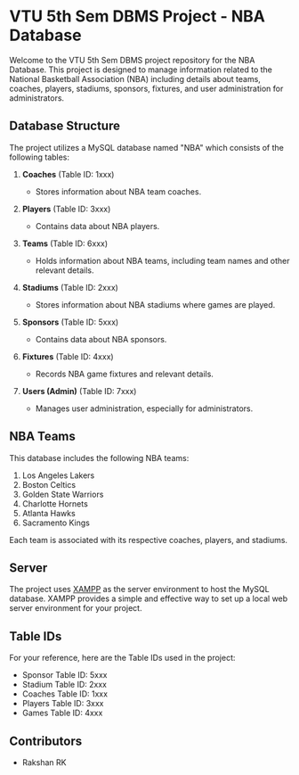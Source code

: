 # VTU 5th Sem DBMS Project - NBA Database

Welcome to the VTU 5th Sem DBMS project repository for the NBA Database. This project is designed to manage information related to the National Basketball Association (NBA) including details about teams, coaches, players, stadiums, sponsors, fixtures, and user administration for administrators.

## Database Structure

The project utilizes a MySQL database named "NBA" which consists of the following tables:

1. **Coaches** (Table ID: 1xxx)
   - Stores information about NBA team coaches.

2. **Players** (Table ID: 3xxx)
   - Contains data about NBA players.

3. **Teams** (Table ID: 6xxx)
   - Holds information about NBA teams, including team names and other relevant details.

4. **Stadiums** (Table ID: 2xxx)
   - Stores information about NBA stadiums where games are played.

5. **Sponsors** (Table ID: 5xxx)
   - Contains data about NBA sponsors.

6. **Fixtures** (Table ID: 4xxx)
   - Records NBA game fixtures and relevant details.

7. **Users (Admin)** (Table ID: 7xxx)
   - Manages user administration, especially for administrators.

## NBA Teams

This database includes the following NBA teams:

1. Los Angeles Lakers 
2. Boston Celtics 
3. Golden State Warriors 
4. Charlotte Hornets 
5. Atlanta Hawks 
6. Sacramento Kings 

Each team is associated with its respective coaches, players, and stadiums.

## Server

The project uses [XAMPP](https://www.apachefriends.org/index.html) as the server environment to host the MySQL database. XAMPP provides a simple and effective way to set up a local web server environment for your project.

## Table IDs

For your reference, here are the Table IDs used in the project:

- Sponsor Table ID: 5xxx
- Stadium Table ID: 2xxx
- Coaches Table ID: 1xxx
- Players Table ID: 3xxx
- Games Table ID: 4xxx

## Contributors

- Rakshan RK


